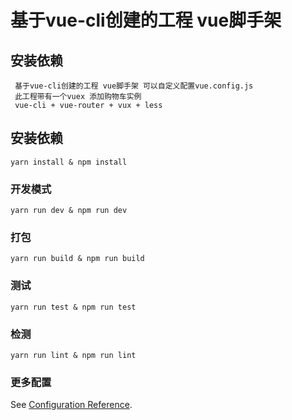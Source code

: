 #  基于vue-cli创建的工程 vue脚手架

## 安装依赖
```
 基于vue-cli创建的工程 vue脚手架 可以自定义配置vue.config.js
 此工程带有一个vuex 添加购物车实例
 vue-cli + vue-router + vux + less
```

## 安装依赖
```
yarn install & npm install
```

### 开发模式
```
yarn run dev & npm run dev
```

### 打包
```
yarn run build & npm run build
```

###  测试
```
yarn run test & npm run test
```

### 检测
```
yarn run lint & npm run lint
```

### 更多配置
See [Configuration Reference](https://cli.vuejs.org/config/).
